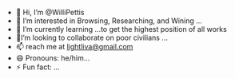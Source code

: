 - 👋 Hi, I’m @WilliPettis
- 👀 I’m interested in Browsing, Researching, and Wining ...
- 🌱 I’m currently learning ...to get the highest position of all works
- 💞️I’m looking to collaborate on poor civilians ...
- 📫 reach me at lightliva@gmail.com
- 😄 Pronouns: he/him...
- ⚡ Fun fact: ...

<!---
WilliPettis/WilliPettis is a ✨ special ✨ repository because its `README.md` (this file) appears on your GitHub profile.
You can click the Preview link to take a look at your changes.
--->
